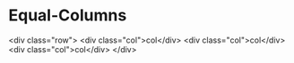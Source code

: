 # Equal-Columns
&lt;div class="row">   &lt;div class="col">col&lt;/div>   &lt;div class="col">col&lt;/div>   &lt;div class="col">col&lt;/div> &lt;/div>
